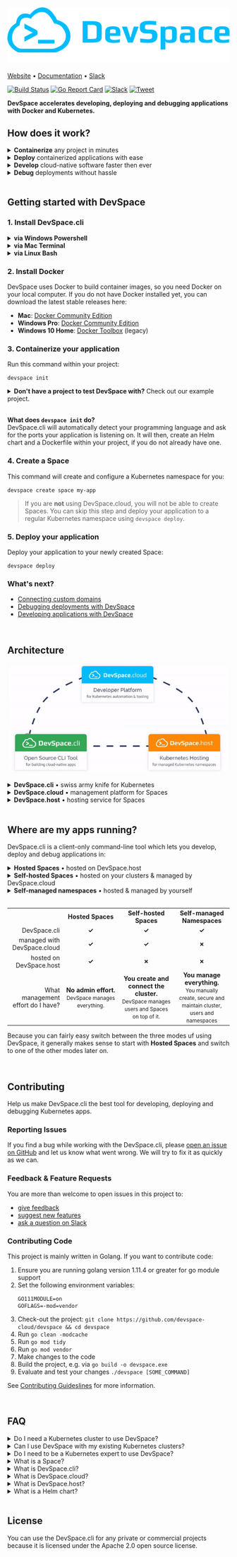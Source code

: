 [![DevSpace Logo](docs/website/static/img/github-readme-header.svg)](https://devspace.cloud/)
---

[Website](https://devspace.cloud/) • 
[Documentation](https://devspace.cloud/docs) • 
[Slack](https://devspace.cloud/slack)

[![Build Status](https://travis-ci.org/devspace-cloud/devspace.svg?branch=master)](https://travis-ci.org/devspace-cloud/devspace)
[![Go Report Card](https://goreportcard.com/badge/github.com/devspace-cloud/devspace)](https://goreportcard.com/report/github.com/devspace-cloud/devspace)
[![Slack](https://devspace.cloud/slack/badge.svg)](http://devspace.cloud/slack)
[![Tweet](https://img.shields.io/twitter/url/http/shields.io.svg?style=social)](https://twitter.com/home?status=Just%20found%20out%20about%20%23DevSpace.cli%3A%20https%3A//github.com/devspace-cloud/devspace%0A%0AIt%20lets%20you%20build%20cloud%20native%20software%20directly%20on%20top%20of%20%23Kubernetes%20and%20%23Docker%0A%23CloudNative%20%23k8s)


**DevSpace accelerates developing, deploying and debugging applications with Docker and Kubernetes.**

## How does it work?

<details>
<summary><b>Containerize</b> any project in minutes</summary>

### Initialize your project
```
devspace init
```
#### DevSpace uses smart defaults for many programming languages and frameworks to:
1. Automatically create a Dockerfile for your app
2. Add a [highly customizable Helm chart](https://devspace.cloud/docs/charts/devspace-chart) to your project

> If you already have a Dockerfile or a Helm chart, DevSpace.cli will ask you if you want to use them instead of the default files.

Customize Dockerfile and Kubernetes deployment:
 - [Add packages (e.g. databases)](https://devspace.cloud/docs/charts/packages)
 - [Configure persistent volumes](https://devspace.cloud/docs/charts/persistent-volumes)
 - [Set environment variables](https://devspace.cloud/docs/charts/environment-variables)
 - [Enable auto-scaling](https://devspace.cloud/docs/charts/scaling)

---

</details>

<details>
<summary><b>Deploy</b> containerized applications with ease</summary>

### 1. Create a Space
```
devspace create space my-app
```
If you are using DevSpace.cloud, you can create Spaces with a single command. Spaces are smart Kubernetes namespaces with:
- Automatic allocation of a subdomain for each Space
- Automatic RBAC configuration for better isolation of users
- Resource auto-scaling within the configured limits
- [and much more...](https://devspace.cloud/docs/spaces/what-are-spaces)

> **If you do not want to use DevSpace.cloud, you will not be able to create Spaces.** You can skip this step and deploy your application to a regular Kubernetes namespace using `devspace deploy`.

### 2. Deploy your application
```
devspace deploy
```

#### What does `devspace deploy` do?
1. Builds, tags and pushes your Docker images
2. Creates pull secrets for your image registries
3. Deploys your project with the newest images

### 3. Access your application
After deploying, your application will run on a domain that is connected to your Space:
- **auto-generated, e.g. `my-app.devspace.host`**
- **custom domain ([Learn how to connected a custom domain](https://devspace.cloud/docs/deployment/domains))**

> **If you are not using DevSpace.cloud, you will need to manually configure a domain and an ingress.**

---

</details>

<details>
<summary><b>Develop</b> cloud-native software faster then ever</summary>

### Develop in a production-like environment
```
devspace dev
```
**With DevSpace, you can build and test your application directly inside Kubernetes.** Thanks to our real-time code sync, you can even use hot reloading tools (e.g. nodemon) to refresh your running application without having to waste time on re-building and re-deploying your application every time you change your code. With DevSpace, your containers are updated in real-time without any delay.

Learn more about development with DevSpace:
- [Real-time code synchronization for hot reloading](https://devspace.cloud/docs/development/synchronization)
- [Automatic port forwarding for access via localhost](https://devspace.cloud/docs/development/port-forwarding)
- [Terminal proxy for running commands in your containers](https://devspace.cloud/docs/development/terminal)

---

</details>

<details>
<summary><b>Debug</b> deployments without hassle</summary>

### Speed up finding and solving issues
```
devspace analyze
```
**DevSpace automatically analyzes your deployments**, identifies potential issues and helps you resolve them:
- Identify reasons for image pull failure
- View log snapshots of crashed containers
- Debug networking issues (e.g. misconfigured services)

Learn more about development with DevSpace:
- [Automate issue detection with DevSpace](https://devspace.cloud/docs/debugging/analyze)
- [Stream container logs with DevSpace](https://devspace.cloud/docs/debugging/logs)
- [Use the debugger of your IDE with DevSpace](https://devspace.cloud/docs/debugging/debuggers)
- [Start terminal sessions for debugging](https://devspace.cloud/docs/debugging/enter)

</details>

<br>

## Getting started with DevSpace
### 1. Install DevSpace.cli

<details>
<summary><b>via Windows Powershell</b></summary>

```
[System.Net.ServicePointManager]::SecurityProtocol = [System.Net.SecurityProtocolType]'Tls,Tls11,Tls12'
md -Force "$Env:Programfiles\devspace"
wget -UseBasicParsing ((Invoke-WebRequest -URI "https://api.github.com/repos/covexo/devspace/releases/latest" -UseBasicParsing).Content -replace ".*`"(https://github.com[^`"]*devspace-windows-amd64.exe)`".*","`$1") -o $Env:Programfiles\devspace\devspace.exe
& "$Env:Programfiles\devspace\devspace.exe" "install"
```

</details>

<details>
<summary><b>via Mac Terminal</b></summary>

```
curl -s -H "Accept: application/json" "https://api.github.com/repos/covexo/devspace/releases/latest" | sed -nE 's!.*"(https://github.com[^"]*devspace-darwin-amd64)".*!\1!p' | xargs -n 1 curl -L -o devspace && chmod +x devspace
sudo mv devspace /usr/local/bin
```

</details>

<details>
<summary><b>via Linux Bash</b></summary>

```
curl -s -H "Accept: application/json" "https://api.github.com/repos/covexo/devspace/releases/latest" | sed -nE 's!.*"(https://github.com[^"]*devspace-linux-amd64)".*!\1!p' | xargs -n 1 curl -L -o devspace && chmod +x devspace
sudo mv devspace /usr/local/bin
```

</details>

### 2. Install Docker

DevSpace uses Docker to build container images, so you need Docker on your local computer. If you do not have Docker installed yet, you can download the latest stable releases here:
- **Mac**: [Docker Community Edition](https://download.docker.com/mac/stable/Docker.dmg)
- **Windows Pro**: [Docker Community Edition](https://download.docker.com/win/stable/Docker%20for%20Windows%20Installer.exe)
- **Windows 10 Home**: [Docker Toolbox](https://download.docker.com/win/stable/DockerToolbox.exe) (legacy)


### 3. Containerize your application
Run this command within your project:
```
devspace init
```
<details>
<summary><b>Don't have a project to test DevSpace with?</b> Check out our example project.</summary>

```
git clone https://github.com/devspace-cloud/devspace-quickstart-nodejs
```

</details>

<br>

**What does `devspace init` do?**  
DevSpace.cli will automatically detect your programming language and ask for the ports your application is listening on. It will then, create an Helm chart and a Dockerfile within your project, if you do not already have one.

### 4. Create a Space
This command will create and configure a Kubernetes namespace for you:
```
devspace create space my-app
```
> If you are **not** using DevSpace.cloud, you will not be able to create Spaces. You can skip this step and deploy your application to a regular Kubernetes namespace using `devspace deploy`.

### 5. Deploy your application
Deploy your application to your newly created Space:
```
devspace deploy
```

### What's next?
 - [Connecting custom domains](https://devspace.cloud/docs/deployment/domains)
 - [Debugging deployments with DevSpace](https://devspace.cloud/docs/debugging/overview)
 - [Developing applications with DevSpace](https://devspace.cloud/docs/development/workflow)

<br>

## Architecture

<p align="center"><img src="docs/website/static/img/github-readme-architecture.gif" alt="DevSpace Architecture"></p>

<details>
<summary><b>DevSpace.cli</b> • swiss army knife for Kubernetes</summary>

DevSpace.cli is an open-source command-line tool that provides everything you need to develop, deploy and debug applications with Docker and Kubernetes.

> You can either use DevSpace.cli as standalone solution for your self-managed Kubernetes namespaces or in combination with DevSpace.cloud.

</details>

<details>
<summary><b>DevSpace.cloud</b> • management platform for Spaces</summary>

DevSpace.cloud is a developer platform for Kubernetes that lets you create and manage Spaces via DevSpace.cli or GUI. 

> The Spaces you create with DevSpace.cloud either run on DevSpace.host or on your own Kubernetes clusters after connecting them to the platform.

</details>

<details>
<summary><b>DevSpace.host</b> • hosting service for Spaces</summary>

DevSpace.host is a hosting service that lets you create Spaces instead of entire Kubernetes clusters. Because you only pay for the resources used for creating your containers, it is much cheaper than having to pay for an entire Kubernetes cluster, especially for small and medium size workloads.

> DevSpace.host runs on top of Google Cloud, AWS and Azure clusters and is optimized for reliability and scalability.

</details>

<br>

## Where are my apps running?
DevSpace.cli is a client-only command-line tool which lets you develop, deploy and debug applications in:

<details>
<summary><b>Hosted Spaces</b> • hosted on DevSpace.host</summary>

Hosted Spaces run on DevSpace.host. You will automatically get a `.devspace.host` subdomain for your Space. Using DevSpace.host automatically means that you are using DevSpace.cloud which manages all Spaces running on top of DevSpace.host. 

> Users of DevSpace.host can create one Space with limited resources for free. To enable resource scaling, you have to verify your account by adding payment information. With a verified account, you can use more cloud resources for your containers and only pay the resources that are actually needed to create and run your containers.

</details>

<details>
<summary><b>Self-hosted Spaces</b> • hosted on your clusters & managed by DevSpace.cloud</summary>

Self-hosted Spaces run on your own Kubernetes cluster which can be hosted anywhere you like (e.g. managed public cloud, private cloud). Self-hosted Spaces are different from self-managed Spaces because self-hosted Spaces are still managed by DevSpace.cloud.

> To use self-hosted Spaces, simply [connect your own Kubernetes cluster as external cluster in DevSpace.cloud](https://devspace.cloud/docs/advanced/external-clusters). You will then be able to use DevSpace.cloud and create self-hosted Spaces which are not running on DevSpace.host but on your own Kubernetes clusters.

</details>

<details>
<summary><b>Self-managed namespaces</b> • hosted & managed by yourself</summary>

Self-managed namespaces are hosted on your own Kubernetes clusters. Unlike Spaces, regular Kubernetes namespaces are **not** managed by DevSpace.cloud. That means that you will have to take care of the following things manually:
* enforce resource limits
* configure secure user permissions
* isolate namespaces of different users
* connect domains and configure ingresses
* install and manage basic cluster services (e.g. ingress controller, cert-manager for TLS, monitoring and log aggregation tools)

</details>

<br>

<table width="100%">
    <tbody width="100%">
        <tr>
            <td width="25%"></td>
            <td width="25%" align="center"><b>Hosted Spaces</b></td>
            <td width="25%" align="center"><b>Self-hosted Spaces</b></td>
            <td width="25%" align="center"><b>Self-managed Namespaces</b></td>
        </tr>
        <tr>
            <td align="right">DevSpace.cli</td>
            <td align="center"><b>✓</b></td>
            <td align="center"><b>✓</b></td>
            <td align="center"><b>✓</b></td>
        </tr>
        <tr>
            <td align="right">managed with DevSpace.cloud</td>
            <td align="center"><b>✓</b></td>
            <td align="center"><b>✓</b></td>
            <td align="center"><b>✗</b></td>
        </tr>
        <tr>
            <td align="right">hosted on DevSpace.host</td>
            <td width="25%" align="center"><b>✓</b></td>
            <td width="25%" align="center"><b>✗</b></td>
            <td width="25%" align="center"><b>✗</b></td>
        </tr>
        <tr>
            <td align="right">What management effort do I have?</td>
            <td width="25%" align="center">
                <b>No admin effort.</b><br>
                <small>DevSpace manages everything.</small>
            </td>
            <td width="25%" align="center">
                <b>You create and connect the cluster.</b><br>
                <small>DevSpace manages users and Spaces on top of it.</small>
            </td>
            <td width="25%" align="center">
                <b>You manage everything.</b><br>
                <small>You manually create, secure and maintain cluster, users and namespaces</small>
            </td>
        </tr>
    </tbody>
</table>

Because you can fairly easy switch between the three modes uf using DevSpace, it generally makes sense to start with **Hosted Spaces** and switch to one of the other modes later on.

<br>

## Contributing
Help us make DevSpace.cli the best tool for developing, deploying and debugging Kubernetes apps.

### Reporting Issues
If you find a bug while working with the DevSpace.cli, please [open an issue on GitHub](https://github.com/devspace-cloud/devspace/issues/new?labels=kind%2Fbug&template=bug-report.md&title=Bug:) and let us know what went wrong. We will try to fix it as quickly as we can.

### Feedback & Feature Requests
You are more than welcome to open issues in this project to:
- [give feedback](https://github.com/devspace-cloud/devspace/issues/new?labels=kind%2Ffeedback&title=Feedback:)
- [suggest new features](https://github.com/devspace-cloud/devspace/issues/new?labels=kind%2Ffeature&template=feature-request.md&title=Feature%20Request:)
- [ask a question on Slack](https://devspace.cloud/slack)

### Contributing Code
This project is mainly written in Golang. If you want to contribute code:
1. Ensure you are running golang version 1.11.4 or greater for go module support
2. Set the following environment variables:
    ```
    GO111MODULE=on
    GOFLAGS=-mod=vendor
    ```
3. Check-out the project: `git clone https://github.com/devspace-cloud/devspace && cd devspace`
4. Run `go clean -modcache`
5. Run `go mod tidy`
6. Run `go mod vendor`
7. Make changes to the code
8. Build the project, e.g. via `go build -o devspace.exe`
9. Evaluate and test your changes `./devspace [SOME_COMMAND]`

See [Contributing Guideslines](CONTRIBUTING.md) for more information.


<br>

## FAQ
<details>
<summary>Do I need a Kubernetes cluster to use DevSpace?</summary>

**No.** You can simply use **Hosted Spaces** which run on top of DevSpace.host and which are fully managed by DevSpace.cloud.

</details>

<details>
<summary>Can I use DevSpace with my existing Kubernetes clusters?</summary>

**Yes.** You have two options:
1. [Connect your existing Kubernetes clusters to DevSpace.cloud](https://devspace.cloud/docs/advanced/external-clusters) as external clusters. DevSpace.cloud will then be able to create and manage users and Spaces on top of your Kubernetes clusters.
2. You just use DevSpace.cli without DevSpace.cloud. That means that you manually need to:
    * enforce resource limits
    * configure secure user permissions
    * isolate namespaces of different users
    * connect domains and configure ingresses
    * install and manage basic cluster services (e.g. ingress controller, cert-manager for TLS, monitoring and log aggregation tools)

</details>

<details>
<summary>Do I need to be a Kubernetes expert to use DevSpace?</summary>

**No.** Altough DevSpace provides a lot of advanced tooling for Kubernetes experts, it is optimized for developer experience which makes it especially easy to use for Kubernetes beginners.

</details>

<details>
<summary>What is a Space?</summary>

Spaces are smart Kubernetes namespaces which provide the following features:
- Automatic provisioning via `devspace create space [SPACE_NAME]`
- Automatic allocation of a subdomain for each Space, e.g. `my-app.devspace.host`
- Automatic RBAC configuration for better isolation of users
- Automatic resource limit configuration and enforcement
- Resource auto-scaling within the configured limits
- Smart analysis of issues within your Space via `devspace analyze`

</details>

<details>
<summary>What is DevSpace.cli?</summary>

DevSpace.cli is an open-source command-line tool that provides everything you need to develop, deploy and debug applications with Docker and Kubernetes.

> You can either use DevSpace.cli as standalone solution for your self-managed Kubernetes namespaces or in combination with DevSpace.cloud.

</details>

<details>
<summary>What is DevSpace.cloud?</summary>

DevSpace.cloud is a developer platform for Kubernetes that lets you create and manage Spaces via DevSpace.cli or GUI. 

> The Spaces you create with DevSpace.cloud either run on DevSpace.host or on your own Kubernetes clusters after connecting them to the platform.

</details>

<details>
<summary>What is DevSpace.host?</summary>

DevSpace.host is a hosting service that lets you create Spaces instead of entire Kubernetes clusters. Because you only pay for the resources used for creating your containers, it is much cheaper than having to pay for an entire Kubernetes cluster, especially for small and medium size workloads.

> DevSpace.host runs on top of Google Cloud, AWS and Azure clusters and is optimized for reliability and scalability.

</details>

<details>
<summary>What is a Helm chart?</summary>

[Helm](https://helm.sh/) is the package manager for Kubernetes. Packages in Helm are called Helm charts.

[Learn more about Helm charts](https://helm.sh/docs/)

</details>


<br>

## License
You can use the DevSpace.cli for any private or commercial projects because it is licensed under the Apache 2.0 open source license.
